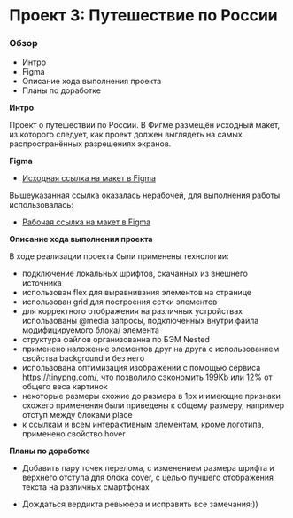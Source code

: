 # Проект 3: Путешествие по России

### Обзор
* Интро
* Figma
* Описание хода выполнения проекта
* Планы по доработке

**Интро**

 Проект о путешествии по России.
В Фигме размещён исходный макет, из которого следует, как проект должен выглядеть на самых распространённых разрешениях экранов.

**Figma**

* [Исходная ссылка на макет в Figma](https://www.figma.com/file/OyRWEjU6wBwRe1hapzQoLx/Sprint-3%3A-Russia-%2F-desktop-%2B-mobile?node-id=28503%3A0) 

Вышеуказанная ссылка оказалась нерабочей, для выполнения работы использовалась: 
* [Рабочая ссылка на макет в Figma](https://www.figma.com/file/5S2WSbEFL6awjVWJ0NWL8Q/Sprint-3_-Russia-_-desktop-%2B-mobile?node-id=63326%3A0)


**Описание хода выполнения проекта**

В ходе реализации проекта были применены технологии:
- подключение локальных шрифтов, скачанных из внешнего источника
- использован flex для выравнивания элементов на странице
- использован grid для построения сетки элементов 
- для корректного отображения на различных устройствах использованы @media запросы, подключенных внутри файла модифицируемого блока/ элемента
- структура файлов организованна по БЭМ Nested
- применено наложение элементов друг на друга с использованием свойства background и без него
- использована оптимизация изображений с помощью сервиса https://tinypng.com/, что позволило сэкономить 199Kb или 12% от общего веса картинок
- некоторые размеры схожие до размера в 1px и имеющие признаки схожего применения были приведены к общему размеру, например отступ между блоками place
- к ссылкам и всем интерактивным элементам, кроме логотипа, применено свойство hover

**Планы по доработке**
- Добавить пару точек перелома, с изменением размера шрифта и верхнего отступа для блока cover, с целью лучшего отображения текста на различных смартфонах 

- Дождаться вердикта ревьюера и исправить все замечания:))
